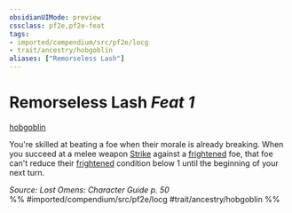 ```yaml
---
obsidianUIMode: preview
cssclass: pf2e,pf2e-feat
tags:
- imported/compendium/src/pf2e/locg
- trait/ancestry/hobgoblin
aliases: ["Remorseless Lash"]
---
```

# Remorseless Lash  *Feat 1*  
[hobgoblin](hobgoblin-locg.md)  


You're skilled at beating a foe when their morale is already breaking. When you succeed at a melee weapon [Strike](strike.md) against a [frightened](conditions.md#Frightened) foe, that foe can't reduce their [frightened](conditions.md#Frightened) condition below 1 until the beginning of your next turn.

*Source: Lost Omens: Character Guide p. 50*  
%% #imported/compendium/src/pf2e/locg #trait/ancestry/hobgoblin %%